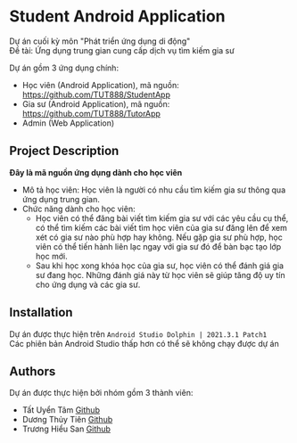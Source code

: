 # Student Android Application
Dự án cuối kỳ môn "Phát triển ứng dụng di động"<br>
Đề tài: Ứng dụng trung gian cung cấp dịch vụ tìm kiếm gia sư <br>

Dự án gồm 3 ứng dụng chính: <br>
- Học viên (Android Application), mã nguồn: https://github.com/TUT888/StudentApp
- Gia sư (Android Application), mã nguồn: https://github.com/TUT888/TutorApp
- Admin (Web Application)

## Project Description
**Đây là mã nguồn ứng dụng dành cho học viên** <br>
- Mô tả học viên: Học viên là người có nhu cầu tìm kiếm gia sư thông qua ứng dụng trung gian. 
- Chức năng dành cho học viên: 
  - Học viên có thể đăng bài viết tìm kiếm gia sư với các yêu cầu cụ thể, có thể tìm kiếm các bài viết tìm học viên của gia sư đăng lên để xem xét có gia sư nào phù hợp hay không. Nếu gặp gia sư phù hợp, học viên có thể tiến hành liên lạc ngay với gia sư đó để bàn bạc tạo lớp học mới. <br>
  - Sau khi học xong khóa học của gia sư, học viên có thể đánh giá gia sư đang học. Những đánh giá này từ học viên sẽ giúp tăng độ uy tín cho ứng dụng và các gia sư. <br>

## Installation
Dự án được thực hiện trên `Android Studio Dolphin | 2021.3.1 Patch1` <br>
Các phiên bản Android Studio thấp hơn có thể sẽ không chạy được dự án

## Authors
Dự án được thực hiện bởi nhóm gồm 3 thành viên:
- Tất Uyển Tâm [Github](https://github.com/TUT888)
- Dương Thủy Tiên [Github](https://github.com/tienduong-21)
- Trương Hiểu San [Github](https://github.com/hs0512)
